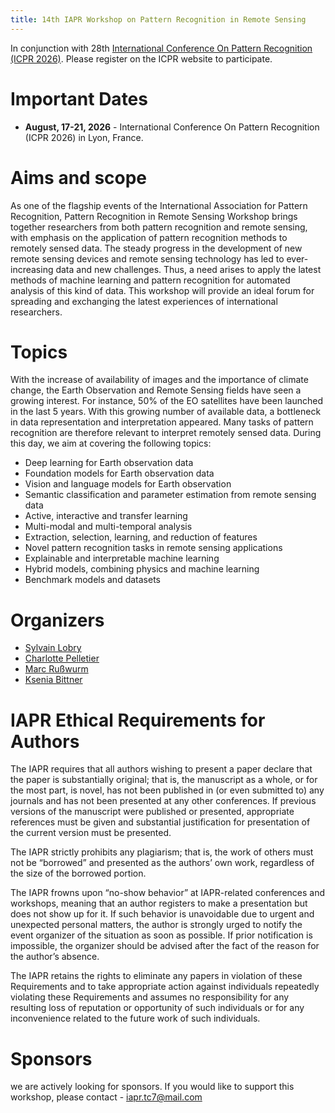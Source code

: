 ```yaml
---
title: 14th IAPR Workshop on Pattern Recognition in Remote Sensing 
---
```


In conjunction with 28th [International Conference On Pattern Recognition (ICPR 2026)](https://icpr2026.org/). Please register on the ICPR website to participate.

# Important Dates

* **August, 17-21, 2026** - International Conference On Pattern Recognition (ICPR 2026) in Lyon, France.

# Aims and scope
As one of the flagship events of the International Association for Pattern Recognition, Pattern Recognition in Remote Sensing Workshop brings together researchers from both pattern recognition and remote sensing, with emphasis on the application of pattern recognition methods to remotely sensed data. The steady progress in the development of new remote sensing devices and remote sensing technology has led to ever-increasing data and new challenges. Thus, a need arises to apply the latest methods of machine learning and pattern recognition for automated analysis of this kind of data. This workshop will provide an ideal forum for spreading and exchanging the latest experiences of international researchers. 

# Topics
With the increase of availability of images and the importance of climate change, the Earth Observation and Remote Sensing fields have seen a growing interest. For instance, 50% of the EO satellites have been launched in the last 5 years. With this growing number of available data, a bottleneck in data representation and interpretation appeared. Many tasks of pattern recognition are therefore relevant to interpret remotely sensed data. During this day, we aim at covering the following topics:    
* Deep learning for Earth observation data
* Foundation models for Earth observation data
* Vision and language models for Earth observation
* Semantic classification and parameter estimation from remote sensing data
* Active, interactive and transfer learning
* Multi-modal and multi-temporal analysis
* Extraction, selection, learning, and reduction of features
* Novel pattern recognition tasks in remote sensing applications
* Explainable and interpretable machine learning
* Hybrid models, combining physics and machine learning
* Benchmark models and datasets

# Organizers
* [Sylvain Lobry](https://www.sylvainlobry.com/)
* [Charlotte Pelletier](https://sites.google.com/site/charpelletier/)
* [Marc Rußwurm](https://marcrusswurm.com)
* [Ksenia Bittner](https://ksenia-bittner.webnode.page)

# IAPR Ethical Requirements for Authors

The IAPR requires that all authors wishing to present a paper declare that the paper is substantially original; that is, the manuscript as a whole, or for the most part, is novel, has not been published in (or even submitted to) any journals and has not been presented at any other conferences. If previous versions of the manuscript were published or presented, appropriate references must be given and substantial justification for presentation of the current version must be presented.

The IAPR strictly prohibits any plagiarism; that is, the work of others must not be “borrowed” and presented as the authors’ own work, regardless of the size of the borrowed portion.

The IAPR frowns upon “no-show behavior” at IAPR-related conferences and workshops, meaning that an author registers to make a presentation but does not show up for it. If such behavior is unavoidable due to urgent and unexpected personal matters, the author is strongly urged to notify the event organizer of the situation as soon as possible. If prior notification is impossible, the organizer should be advised after the fact of the reason for the author’s absence.

The IAPR retains the rights to eliminate any papers in violation of these Requirements and to take appropriate action against individuals repeatedly violating these Requirements and assumes no responsibility for any resulting loss of reputation or opportunity of such individuals or for any inconvenience related to the future work of such individuals.

# Sponsors

we are actively looking for sponsors. If you would like to support this workshop, please contact - iapr.tc7@mail.com
